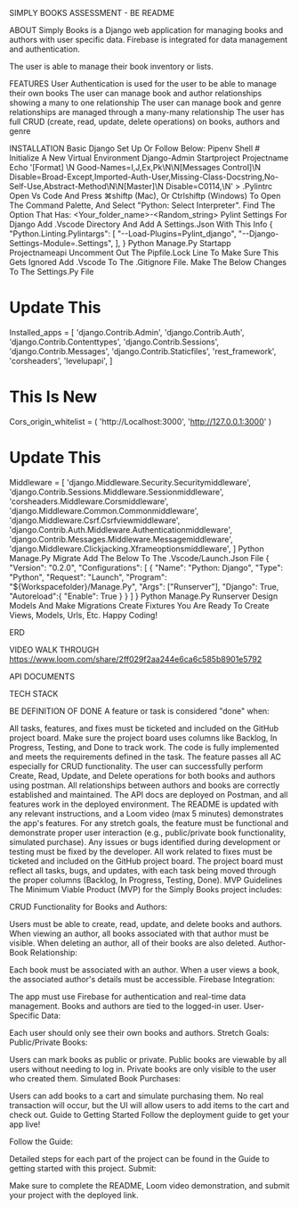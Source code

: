 SIMPLY BOOKS ASSESSMENT - BE README

ABOUT
Simply Books is a Django web application for managing books and authors with user specific data.  Firebase is integrated for data management and authentication.

The user is able to manage their book inventory or lists.

FEATURES
User Authentication is used for the user to be able to manage their own books
The user can manage book and author relationships showing a many to one relationship
The user can manage book and genre relationships are managed through a many-many  relationship
The user has full CRUD (create, read, update, delete operations) on books, authors and genre

INSTALLATION
Basic Django Set Up
Or Follow Below:
Pipenv Shell # Initialize A New Virtual Environment
Django-Admin Startproject Projectname
Echo '[Format] \N  Good-Names=I,J,Ex,Pk\N\N[Messages Control]\N  Disable=Broad-Except,Imported-Auth-User,Missing-Class-Docstring,No-Self-Use,Abstract-Method\N\N[Master]\N  Disable=C0114,\N' > .Pylintrc
Open Vs Code And Press ⌘shiftp (Mac), Or Ctrlshiftp (Windows) To Open The Command Palette, And Select "Python: Select Interpreter".
Find The Option That Has:
<Your_folder_name>-<Random_string>
Pylint Settings For Django
Add .Vscode Directory And Add A Settings.Json With This Info
{
    "Python.Linting.Pylintargs": [
        "--Load-Plugins=Pylint_django",
        "--Django-Settings-Module=<Folder Name>.Settings",
    ],
}
Python Manage.Py Startapp Projectnameapi
Uncomment Out The Pipfile.Lock Line To Make Sure This Gets Ignored
Add .Vscode To The .Gitignore File.
Make The Below Changes To The Settings.Py File

# Update This
Installed_apps = [
    'django.Contrib.Admin',
    'django.Contrib.Auth',
    'django.Contrib.Contenttypes',
    'django.Contrib.Sessions',
    'django.Contrib.Messages',
    'django.Contrib.Staticfiles',
    'rest_framework',
    'corsheaders',
    'levelupapi',
]

# This Is New
Cors_origin_whitelist = (
    'http://Localhost:3000',
    'http://127.0.0.1:3000'
)

# Update This
Middleware = [
    'django.Middleware.Security.Securitymiddleware',
    'django.Contrib.Sessions.Middleware.Sessionmiddleware',
    'corsheaders.Middleware.Corsmiddleware',
    'django.Middleware.Common.Commonmiddleware',
    'django.Middleware.Csrf.Csrfviewmiddleware',
    'django.Contrib.Auth.Middleware.Authenticationmiddleware',
    'django.Contrib.Messages.Middleware.Messagemiddleware',
    'django.Middleware.Clickjacking.Xframeoptionsmiddleware',
]
Python Manage.Py Migrate
Add The Below To The .Vscode/Launch.Json File
{
    "Version": "0.2.0",
    "Configurations": [
        {
            "Name": "Python: Django",
            "Type": "Python",
            "Request": "Launch",
            "Program": "${Workspacefolder}/Manage.Py",
            "Args": ["Runserver"],
            "Django": True,
            "Autoreload":{
                "Enable": True
            }
        }
    ]
}
Python Manage.Py Runserver
Design Models And Make Migrations
Create Fixtures
You Are Ready To Create Views, Models, Urls, Etc.
Happy Coding!

ERD

VIDEO WALK THROUGH
https://www.loom.com/share/2ff029f2aa244e6ca6c585b8901e5792

API DOCUMENTS


TECH STACK


BE DEFINITION OF DONE
A feature or task is considered "done" when:

All tasks, features, and fixes must be ticketed and included on the GitHub project board. Make sure the project board uses columns like Backlog, In Progress, Testing, and Done to track work.
The code is fully implemented and meets the requirements defined in the task.
The feature passes all AC especially for CRUD functionality.
The user can successfully perform Create, Read, Update, and Delete operations for both books and authors using postman.
All relationships between authors and books are correctly established and maintained.
The API docs are deployed on Postman, and all features work in the deployed environment.
The README is updated with any relevant instructions, and a Loom video (max 5 minutes) demonstrates the app's features.
For any stretch goals, the feature must be functional and demonstrate proper user interaction (e.g., public/private book functionality, simulated purchase).
Any issues or bugs identified during development or testing must be fixed by the developer. All work related to fixes must be ticketed and included on the GitHub project board.
The project board must reflect all tasks, bugs, and updates, with each task being moved through the proper columns (Backlog, In Progress, Testing, Done).
MVP Guidelines
The Minimum Viable Product (MVP) for the Simply Books project includes:

CRUD Functionality for Books and Authors:

Users must be able to create, read, update, and delete books and authors.
When viewing an author, all books associated with that author must be visible.
When deleting an author, all of their books are also deleted.
Author-Book Relationship:

Each book must be associated with an author.
When a user views a book, the associated author's details must be accessible.
Firebase Integration:

The app must use Firebase for authentication and real-time data management.
Books and authors are tied to the logged-in user.
User-Specific Data:

Each user should only see their own books and authors.
Stretch Goals:
Public/Private Books:

Users can mark books as public or private.
Public books are viewable by all users without needing to log in.
Private books are only visible to the user who created them.
Simulated Book Purchases:

Users can add books to a cart and simulate purchasing them.
No real transaction will occur, but the UI will allow users to add items to the cart and check out.
Guide to Getting Started
Follow the deployment guide to get your app live!

Follow the Guide:

Detailed steps for each part of the project can be found in the Guide to getting started with this project.
Submit:

Make sure to complete the README, Loom video demonstration, and submit your project with the deployed link.
